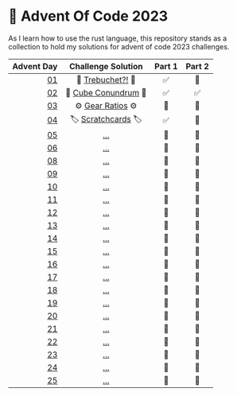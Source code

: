 # 🎄 Advent Of Code 2023
As I learn how to use the rust language, this repository stands as a collection to hold my solutions for advent of code 2023 challenges.


|    Advent Day        |     Challenge Solution                 | Part 1 | Part 2 |
|    ---:       |    :----:                             |  :---: |  :---: |
| [01][01]      |  🏹 [Trebuchet?!](/solutions/day_01/) 🏹   |  ✅   |  🔲  |
| [02][02]      | 🧊 [Cube Conundrum](/solutions/day_02/)  🧊  |  ✅   |  ✅  |
| [03][03]      | ⚙️ [Gear Ratios](/solutions/day_03/) ⚙️   |  🔲  |  🔲  |
| [04][04]      | 🏷️ [Scratchcards](/solutions/day_04/) 🏷️   |  ✅   |  🔲  |
| [05][05]      |  [...](/solutions/day_05/)    |  🔲   |  🔲  |
| [06][06]      |  [...](/solutions/day_06/)    |  🔲   |  🔲  |
| [08][08]      |  [...](/solutions/day_07/)    |  🔲   |  🔲  |
| [09][09]      |  [...](/solutions/day_08/)    |  🔲   |  🔲  |
| [10][10]      |  [...](/solutions/day_09/)    |  🔲   |  🔲  |
| [11][11]      |  [...](/solutions/day_10/)    |  🔲   |  🔲  |
| [12][12]      |  [...](/solutions/day_11/)    |  🔲   |  🔲  |
| [13][13]      |  [...](/solutions/day_12/)    |  🔲   |  🔲  |
| [14][14]      |  [...](/solutions/day_13/)    |  🔲   |  🔲  |
| [15][15]      |  [...](/solutions/day_14/)    |  🔲   |  🔲  |
| [16][16]      |  [...](/solutions/day_15/)    |  🔲   |  🔲  |
| [17][17]      |  [...](/solutions/day_16/)    |  🔲   |  🔲  |
| [18][18]      |  [...](/solutions/day_18/)    |  🔲   |  🔲  |
| [19][19]      |  [...](/solutions/day_19/)    |  🔲   |  🔲  |
| [20][20]      |  [...](/solutions/day_20/)    |  🔲   |  🔲  |
| [21][21]      |  [...](/solutions/day_21/)    |  🔲   |  🔲  |
| [22][22]      |  [...](/solutions/day_22/)    |  🔲   |  🔲  |
| [23][23]      |  [...](/solutions/day_23/)    |  🔲   |  🔲  |
| [24][24]      |  [...](/solutions/day_24/)    |  🔲   |  🔲  |
| [25][25]      |  [...](/solutions/day_25/)    |  🔲   |  🔲  |


[01]: https://adventofcode.com/2023/day/1
[02]: https://adventofcode.com/2023/day/2
[03]: https://adventofcode.com/2023/day/3
[04]: https://adventofcode.com/2023/day/4
[05]: https://adventofcode.com/2023/day/5
[06]: https://adventofcode.com/2023/day/6
[07]: https://adventofcode.com/2023/day/7
[08]: https://adventofcode.com/2023/day/8
[09]: https://adventofcode.com/2023/day/9
[10]: https://adventofcode.com/2023/day/10
[11]: https://adventofcode.com/2023/day/11
[12]: https://adventofcode.com/2023/day/12
[13]: https://adventofcode.com/2023/day/13
[14]: https://adventofcode.com/2023/day/14
[15]: https://adventofcode.com/2023/day/15
[16]: https://adventofcode.com/2023/day/16
[17]: https://adventofcode.com/2023/day/17
[18]: https://adventofcode.com/2023/day/18
[19]: https://adventofcode.com/2023/day/19
[20]: https://adventofcode.com/2023/day/20
[21]: https://adventofcode.com/2023/day/21
[22]: https://adventofcode.com/2023/day/22
[23]: https://adventofcode.com/2023/day/23
[24]: https://adventofcode.com/2023/day/24
[25]: https://adventofcode.com/2023/day/25
